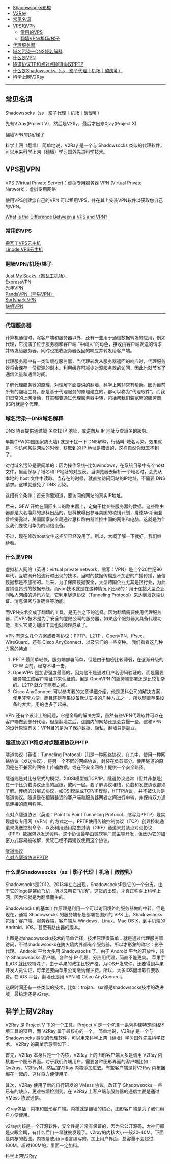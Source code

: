 - [Shadowsocks影梭](Shadowsocks影梭.md)  
- [V2Ray](V2Ray.md)  
- [常见名词](常见名词)
- [VPS和VPN](#VPS和VPN)  
  - [常用的VPS](#常用的VPS)
  - [翻墙VPN/机场/梯子](#翻墙VPN/机场/梯子)  
- [代理服务器](#代理服务器)  
- [域名污染—DNS域名解释](#域名污染—DNS域名解释)  
- [什么是VPN](#什么是VPN)  
- [隧道协议TP和点对点隧道协议PPTP](#隧道协议TP和点对点隧道协议PPTP)  
- [什么是Shadowsocks（ss｜影子代理｜机场｜酸酸乳）](#什么是Shadowsocks（ss｜影子代理｜机场｜酸酸乳）)  
- [科学上网V2Ray](#科学上网V2Ray)  


---------------------------------------------------------------------------------------------------------------------
## 常见名词

Shadowsocks（ss｜影子代理｜机场｜酸酸乳）

先有V2ray(Project V)，然后是V2fly，最后才出来Xray(Project X)

翻墙VPN/机场/梯子

科学上网（翻墙）
简单地说，V2Ray 是一个与 Shadowsocks 类似的代理软件，可以用来科学上网（翻墙）学习国外先进科学技术。




## VPS和VPN

VPS (Virtual Private Server)：虚拟专用服务器
VPN (Virtual Private Network)：虚拟专用网络


使用VPS创建您自己的VPN
可以租用VPS，并在其上安装VPN软件以获取您自己的VPN。



[What is the Difference Between a VPS and VPN?](https://www.liquidweb.com/blog/vps-vs-vpn/)





### 常用的VPS

[搬瓦工VPS云主机](https://bandwagonhost.com/)  
[Linode VPS云主机](https://www.linode.com/)  




### 翻墙VPN/机场/梯子

[Just My Socks（搬瓦工机场）](https://justmysocks3.net/members/cart.php)  
[ExpressVPN](https://www.expressvpn.com/order)  
[光年VPN](https://lightyearapp.live/zh/pricing)  
[PandaVPN（熊猫VPN）](https://www.pankvyh.xyz/)  
[Surfshark VPN](https://order.surfshark.com/)  
[快帆VPN](https://www.kuaifan.co/act/payment.html)  
[]()  



---------------------------------------------------------------------------------------------------------------------

### 代理服务器

计算机通信时，除客户端和服务器以外，还有一些用于通信数据转发的应用，例如代理，它扮演了位于服务器和客户端 “中间人”的角色，接收由客户端发送的请求并转发给服务器，同时也接收服务器返回的响应并转发给客户端。

代理服务器中有一类叫缓存服务器，当代理转发从服务器返回的响应时，代理服务器将会保存一份资源的副本。利用缓存可减少对源服务器的访问，因此也就节省了通信流量和通信时间。

了解代理服务器的原理，对理解下面要讲的翻墙、科学上网非常有帮助。因为目前所有的翻墙工具，都是基于代理服务的原理建立的，都可以称为“代理软件”。而我们日常的上网活动，其实都要通过代理服务器中转，包括帮我们装宽带的服务商(ISP)就是个代理。



### 域名污染—DNS域名解释

DNS 协议提供通过域 名查找 IP 地址，或逆向从 IP 地址反查域名的服务。


早期GFW(中国国家防火墙) 就是干扰一下 DNS解释，行话叫–域名污染。效果就是：你访问某些网站的时候，获取到的 IP 地址是错误的，这样自然你就去不到了。

对付域名污染是很简单的：因为操作系统–比如windows，在系统目录中有个host 文件，里面保存了域名和 IP地址的对应表。当浏览器去解析一个域名时，会先从本地的 host 文件中读取。当存在的时候，就直接访问网站的IP地址，不需要 DNS 请求。这样就避免了 DNS 污染。

这招有个条件：首先你要知道，要访问的网站的真实IP地址。

后来，GFW 开始在国际出口的路由器上，定向干扰某些服务器的数据。这些路由器都是大名鼎鼎的思科出品的。思科被曝出参与美国的棱镜计划，爱德华·斯诺登曾经揭露过，美国国家安全局通过思科路由器监控中国的网络和电脑。这就是为什么我们要使用华为的网络设备。

不过，现在修改host文件这招早已经没用了。所以，大概了解一下就好，我们继续看。




### 什么是VPN

虚拟私人网络（英语：virtual private network，缩写：VPN）是上个20世纪90年代，互联网开始流行时出现的技术。当时的数据传输是不加密的广播传播，通信数据都是不加密的。后来，为了保障数据安全，大型跨国企业尤其是银行业，为此要铺设昂贵的数据专线。而vpn技术就是在这种情况下出现的：用于连接大型企业间私人网络的通讯方法，它利用隧道协议（Tunneling Protocol）来达到发送端认证、消息保密与准确性等功能。

而VPN技术变成了翻墙的工具，是无奈之下的选择。因为翻墙需要使用代理服务器，而VPN技术是为了安全的登陆公司的服务器，如果这个服务器又具备代理功能，那么它成为翻墙工具也就顺理成章了。

VPN 有这么几个方案或者叫协议：PPTP、L2TP 、OpenVPN、IPsec、WireGuard，还有 Cisco AnyConnect，以及它们的一些变种。 我们看看这几种方案的特点：
1. PPTP 最简单轻快，服务端部署简单，但是由于加密比较薄弱，在逐渐升级的 GFW 面前，经常不堪一击。
2. OpenVPN 是加密强度最高的，因为他不是通过用户名密码验证的，而是需要服务端生成客户端证书来认证的。但是 OpenVPN 的服务端部署还是比较复杂的。L2TP 就介于两者之间。
3. Cisco AnyConnect 可以参考我的文章详细介绍，他是思科公司的解决方案，使用非常方便，而且还是苹果设备默认支持的几种方式之一，所以随着苹果设备的大卖，用的也多了起来。

VPN 还有个设计上的问题，它是全局的解决方案，虽然有些VPN代理软件可以在客户端做到部分代理，但是翻墙之后，连国内的网站还是会变慢一些。这和VPN的设计原理有关：VPN目的是为了保护数据、隐私，翻墙只是副业。





### 隧道协议TP和点对点隧道协议PPTP

隧道协议（英语：Tunneling Protocol）[1]是一种网络协议，在其中，使用一种网络协议（发送协议），将另一个不同的网络协议，封装在负载部分。使用隧道的原因是在不兼容的网络上传输数据，或在不安全网络上提供一个安全路径。

隧道则是对比分层式的模型，如OSI模型或TCP/IP。隧道协议通常（但并非总是）在一个比负载协议还高的层级，或同一层。要了解协议堆栈，负载和发送协议都须了解。传统的分层式协议，如OSI模型或TCP/IP模型，HTTP协议 ，并不被认为是隧道协议。隧道是在相隔甚远的客户端和服务器两者之间进行中转，并保持双方通信连接的应用程序。


点对点隧道协议（英语：Point to Point Tunneling Protocol，缩写为PPTP）是实现虚拟专用网（VPN）的方式之一。PPTP使用传输控制协议（TCP）创建控制通道来发送控制命令，以及利用通用路由封装（GRE）通道来封装点对点协议（PPP）数据包以发送资料。这个协议最早由微软等厂商主导开发，但因为它的加密方式容易被破解，微软已经不再建议使用这个协议。

[隧道协议](https://zh.wikipedia.org/wiki/%E9%9A%A7%E9%81%93%E5%8D%8F%E8%AE%AE)  
[点对点隧道协议PPTP](https://zh.wikipedia.org/wiki/%E9%BB%9E%E5%B0%8D%E9%BB%9E%E9%9A%A7%E9%81%93%E5%8D%94%E8%AD%B0)  
[]()  





### 什么是Shadowsocks（ss｜影子代理｜机场｜酸酸乳）

Shadowsocks是2012、2013年左右出现，ShadowsocksR是它的一个分支。由于它的logo是架纸飞机，所以又叫它“机场”。这货的出现，才真正称得上科学上网，因为它就是为翻墙而生的。

Shadowsocks 的基本工作原理是利用一个可以访问境外的服务器做的中转。但是现在，通常 Shadowsocks 的服务端都是部署在国外的 VPS 上。Shadowsocks 包括：客户端、服务器端，客户端从 Windows、Linux、Mac OS X，到手机端的 Android、iOS，甚至有路由器的版本。

上图是对shadowsocks技术的简单诠释，技术原理很简单：就是通过代理服务器访问，不过shadowsocks在防火墙内外都有个服务器，所以才形象的称它：影子代理。
Android 平台大多用 Shadowsocks 了。由于 Android 平台的开放性，装个 Shadowsocks 客户端，各种分 IP 代理、分应用代理，简直不能更爽。
苹果手机iOS 就比较特殊了，由于苹果的政策比较严格，为iOS开发软件，还要得到苹果开发人员认证，每年还要向苹果公司缴纳保护费。所以，大多iOS翻墙软件要收费。在 iOS 平台，翻墙还是用 VPN 和 Cisco AnyConnect。

这段时间还有一些类似的技术，比如：trojan、ssr都是shadowsocks技术的改进版，最稳定还是v2ray。






## 科学上网V2Ray

V2Ray 是 Project V 下的一个工具。Project V 是一个包含一系列构建特定网络环境工具的项目，而 V2Ray 属于最核心的一个。 简单地说，V2Ray 是一个与 Shadowsocks 类似的代理软件，可以用来科学上网（翻墙）学习国外先进科学技术。 V2Ray 的简单示意图如下：

首先，V2Ray 本身只是一个内核，V2Ray 上的图形客户端大多是调用 V2Ray 内核套一个图形界面。对于我们终端用户，需要各种图形界面的客户端比如：Qv2ray、V2RayN，然后加V2Ray 内核添加进去。有些客户端是将V2Ray 内核捆绑在一起的，这样将方便使用了。

其次，V2Ray 使用了新的自行研发的 VMess 协议，改正了 Shadowsocks 一些已有的缺点，更难被墙检测到。在 V2Ray 上客户端与服务器的通信主要是通过 VMess 协议通信。

v2ray包括：内核和图形客户端。内核就是翻墙的核心，图形客户端是为了我们用户方便使用。

v2ray内核是一个开源软件，安全性是非常有保证的，因为它公开源码，大神们都是火眼金睛，有什么后门一早就被发现了。v2ray的内核大小一般20–40M。下面是内核的截图。内核是使用go语言编写的，加上用户界面，总容量不会超过100M。超过100M的，里面一定加料。




[科学上网V2Ray](https://www.triadprogram.com/%E7%A7%91%E5%AD%A6%E4%B8%8A%E7%BD%91v2ray-2021%E5%B9%B43%E6%9C%88%E8%AF%A6%E7%BB%86%E6%8C%87%E5%8D%97/)


